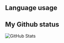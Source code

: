 ## Language usage
<!-- ![Top Languages](https://github-readme-stats.vercel.app/api/top-langs/?username=WavJaby&langs_count=10&count_private=true&layout=compact&theme=react&hide_border=true&bg_color=0D1117) -->

## My Github status
![GitHub Stats](https://github-readme-stats.vercel.app/api?username=WavJaby&show_icons=true&theme=react&hide_border=true&bg_color=0D1117)
